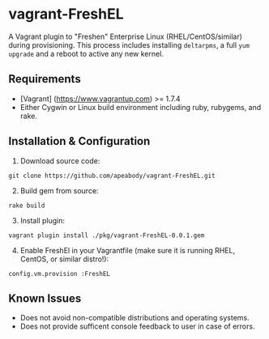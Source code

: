 # vagrant-FreshEL

A Vagrant plugin to "Freshen" Enterprise Linux (RHEL/CentOS/similar) during provisioning.  This process includes installing `deltarpms`, a full `yum upgrade` and a reboot to active any new kernel.

## Requirements

- [Vagrant] (https://www.vagrantup.com) >= 1.7.4
- Either Cygwin or Linux build environment including ruby, rubygems, and rake.

## Installation & Configuration

1. Download source code:

  `git clone https://github.com/apeabody/vagrant-FreshEL.git`

2. Build gem from source:

  `rake build`

3. Install plugin:

  `vagrant plugin install ./pkg/vagrant-FreshEL-0.0.1.gem`

4. Enable FreshEl in your Vagrantfile (make sure it is running RHEL, CentOS, or similar distro!):

  `config.vm.provision :FreshEL`

## Known Issues

* Does not avoid non-compatible distributions and operating systems.
* Does not provide sufficent console feedback to user in case of errors.
